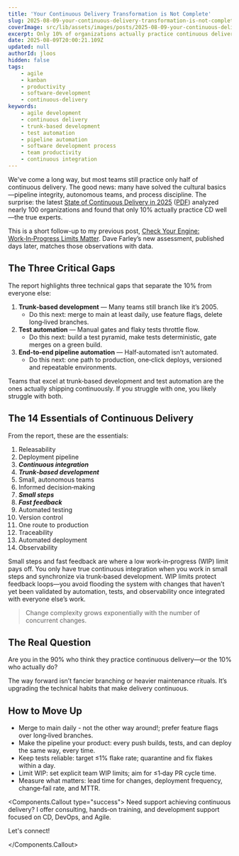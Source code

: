 ```yaml
---
title: 'Your Continuous Delivery Transformation is Not Complete'
slug: 2025-08-09-your-continuous-delivery-transformation-is-not-complete
coverImage: src/lib/assets/images/posts/2025-08-09-your-continuous-delivery-transformation-is-not-complete/cover.png
excerpt: Only 10% of organizations actually practice continuous delivery well—are you one of them?
date: 2025-08-09T20:00:21.109Z
updated: null
authorId: jloos
hidden: false
tags:
    - agile
    - kanban
    - productivity
    - software-development
    - continuous-delivery
keywords:
    - agile development
    - continuous delivery
    - trunk-based development
    - test automation
    - pipeline automation
    - software development process
    - team productivity
    - continuous integration
---
```


<script>
    import { authors } from '$lib/data/authors';
    import Author from '$lib/components/molecules/Author.svelte';
    const jloos = authors.jloos;
</script>

We've come a long way, but most teams still practice only half of continuous delivery. The good
news: many have solved the cultural basics—pipeline integrity, autonomous teams, and process
discipline. The surprise: the latest
[State of Continuous Delivery in 2025](https://continuous-delivery.co.uk/cd-assessment/index)
([PDF](https://continuous-delivery.co.uk/downloads/The%20State%20of%20CD%202025.pdf)) analyzed
nearly 100 organizations and found that only 10% actually practice CD well—the true experts.

This is a short follow-up to my previous post,
[Check Your Engine: Work‑In‑Progress Limits Matter](/2025-07-26-check-engine-work-progress-limit-matters).
Dave Farley’s new assessment, published days later, matches those observations with data.

## The Three Critical Gaps

The report highlights three technical gaps that separate the 10% from everyone else:

1. **Trunk‑based development** — Many teams still branch like it’s 2005.
    - Do this next: merge to main at least daily, use feature flags, delete long‑lived branches.
2. **Test automation** — Manual gates and flaky tests throttle flow.
    - Do this next: build a test pyramid, make tests deterministic, gate merges on a green build.
3. **End‑to‑end pipeline automation** — Half‑automated isn’t automated.
    - Do this next: one path to production, one‑click deploys, versioned and repeatable
      environments.

Teams that excel at trunk‑based development and test automation are the ones actually shipping
continuously. If you struggle with one, you likely struggle with both.

## The 14 Essentials of Continuous Delivery

From the report, these are the essentials:

1. Releasability
2. Deployment pipeline
3. _**Continuous integration**_
4. _**Trunk‑based development**_
5. Small, autonomous teams
6. Informed decision‑making
7. _**Small steps**_
8. _**Fast feedback**_
9. Automated testing
10. Version control
11. One route to production
12. Traceability
13. Automated deployment
14. Observability

Small steps and fast feedback are where a low work‑in‑progress (WIP) limit pays off. You only have
true continuous integration when you work in small steps and synchronize via trunk‑based
development. WIP limits protect feedback loops—you avoid flooding the system with changes that
haven’t yet been validated by automation, tests, and observability once integrated with everyone
else’s work.

> Change complexity grows exponentially with the number of concurrent changes.

## The Real Question

Are you in the 90% who think they practice continuous delivery—or the 10% who actually do?

The way forward isn’t fancier branching or heavier maintenance rituals. It’s upgrading the technical
habits that make delivery continuous.

## How to Move Up

- Merge to main daily - not the other way around!; prefer feature flags over long‑lived branches.
- Make the pipeline your product: every push builds, tests, and can deploy the same way, every time.
- Keep tests reliable: target ≤1% flake rate; quarantine and fix flakes within a day.
- Limit WIP: set explicit team WIP limits; aim for ≤1‑day PR cycle time.
- Measure what matters: lead time for changes, deployment frequency, change‑fail rate, and MTTR.

<Components.Callout type="success"> Need support achieving continuous delivery? I offer consulting,
hands‑on training, and development support focused on CD, DevOps, and Agile.

Let's connect!

<Author author={jloos} />

</Components.Callout>
